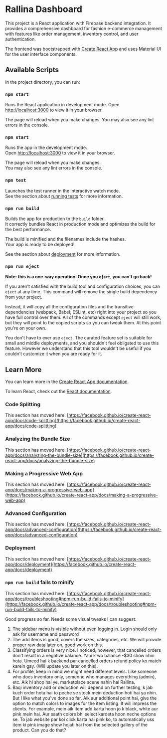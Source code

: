 # Rallina Dashboard

This project is a React application with Firebase backend integration. It provides a comprehensive dashboard for fashion e-commerce management with features like order management, inventory control, and user authentication.

The frontend was bootstrapped with [Create React App](https://github.com/facebook/create-react-app) and uses Material UI for the user interface components.

## Available Scripts

In the project directory, you can run:

### `npm start`

Runs the React application in development mode.
Open [http://localhost:3000](http://localhost:3000) to view it in your browser.

The page will reload when you make changes.
You may also see any lint errors in the console.

### `npm start`

Runs the app in the development mode.\
Open [http://localhost:3000](http://localhost:3000) to view it in your browser.

The page will reload when you make changes.\
You may also see any lint errors in the console.

### `npm test`

Launches the test runner in the interactive watch mode.\
See the section about [running tests](https://facebook.github.io/create-react-app/docs/running-tests) for more information.

### `npm run build`

Builds the app for production to the `build` folder.\
It correctly bundles React in production mode and optimizes the build for the best performance.

The build is minified and the filenames include the hashes.\
Your app is ready to be deployed!

See the section about [deployment](https://facebook.github.io/create-react-app/docs/deployment) for more information.

### `npm run eject`

**Note: this is a one-way operation. Once you `eject`, you can't go back!**

If you aren't satisfied with the build tool and configuration choices, you can `eject` at any time. This command will remove the single build dependency from your project.

Instead, it will copy all the configuration files and the transitive dependencies (webpack, Babel, ESLint, etc) right into your project so you have full control over them. All of the commands except `eject` will still work, but they will point to the copied scripts so you can tweak them. At this point you're on your own.

You don't have to ever use `eject`. The curated feature set is suitable for small and middle deployments, and you shouldn't feel obligated to use this feature. However we understand that this tool wouldn't be useful if you couldn't customize it when you are ready for it.

## Learn More

You can learn more in the [Create React App documentation](https://facebook.github.io/create-react-app/docs/getting-started).

To learn React, check out the [React documentation](https://reactjs.org/).

### Code Splitting

This section has moved here: [https://facebook.github.io/create-react-app/docs/code-splitting](https://facebook.github.io/create-react-app/docs/code-splitting)

### Analyzing the Bundle Size

This section has moved here: [https://facebook.github.io/create-react-app/docs/analyzing-the-bundle-size](https://facebook.github.io/create-react-app/docs/analyzing-the-bundle-size)

### Making a Progressive Web App

This section has moved here: [https://facebook.github.io/create-react-app/docs/making-a-progressive-web-app](https://facebook.github.io/create-react-app/docs/making-a-progressive-web-app)

### Advanced Configuration

This section has moved here: [https://facebook.github.io/create-react-app/docs/advanced-configuration](https://facebook.github.io/create-react-app/docs/advanced-configuration)

### Deployment

This section has moved here: [https://facebook.github.io/create-react-app/docs/deployment](https://facebook.github.io/create-react-app/docs/deployment)

### `npm run build` fails to minify

This section has moved here: [https://facebook.github.io/create-react-app/docs/troubleshooting#npm-run-build-fails-to-minify](https://facebook.github.io/create-react-app/docs/troubleshooting#npm-run-build-fails-to-minify)


Good progress so far. Needs some visual tweaks I can suggest:

1. The sidebar menu is visible without even logging in. Login should only ask for username and password
2. The add items is good, covers the sizes, categories, etc. We will provide proper raw data later on, good work on this. 
3. Classifying orders is very nice. I noticed, however, that cancelled orders don't result in a negative balance. Yani k wo balance -$30 show nhin hota. Umeed hai k backend par cancelled orders refund policy ko match karein gay. (Will update you later on this). 
4. For profile, keep in mind we might need different levels. Like someone who does inventory only, someone who manages everything (admin), etc. Aik hi shop hai ye, marketplace scene nahin hai Rallina. 
5. Baqi inventory add or deduction will depend on further testing, k jab kuch order hota hai to peche se stock mein deduction hoti hai ya nhin. But I like what you've done so far.
Aik aur additional point hai, give the option to match colors to images for the item listing. It will impress the clients. For example, mein aik item add karta hoon jo k black, white aur pink mein hai. Aur saath colors bhi select kardeta hoon neche options se. To jab website par koi click karta hai pink ko, to automatically uss item ki pink image show hojati hai from the selected gallery of the product. Can you do that?